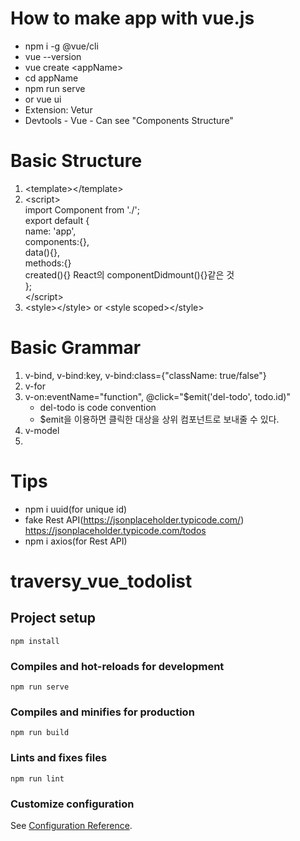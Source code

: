 # How to make app with vue.js

- npm i -g @vue/cli
- vue --version
- vue create \<appName>
- cd appName
- npm run serve
- or vue ui
- Extension: Vetur
- Devtools - Vue - Can see "Components Structure"

# Basic Structure

1. \<template>\</template>
2. \<script></br>
   import Component from './'; </br>
   export default {</br>
   name: 'app', </br>
   components:{}, </br>
   data(){}, </br>
   methods:{} </br>
   created(){} React의 componentDidmount(){}같은 것</br>
   };</br>
   \</script>
3. \<style>\</style> or \<style scoped>\</style>

# Basic Grammar

1. v-bind, v-bind:key, v-bind:class={"className: true/false"}
2. v-for
3. v-on:eventName="function", @click="\$emit('del-todo', todo.id)"
   - del-todo is code convention
   - \$emit을 이용하면 클릭한 대상을 상위 컴포넌트로 보내줄 수 있다.
4. v-model
5.

# Tips

- npm i uuid(for unique id)
- fake Rest API(https://jsonplaceholder.typicode.com/) https://jsonplaceholder.typicode.com/todos
- npm i axios(for Rest API)

# traversy_vue_todolist

## Project setup

```
npm install
```

### Compiles and hot-reloads for development

```
npm run serve
```

### Compiles and minifies for production

```
npm run build
```

### Lints and fixes files

```
npm run lint
```

### Customize configuration

See [Configuration Reference](https://cli.vuejs.org/config/).
